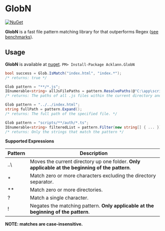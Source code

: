 # GlobN
[![NuGet](https://img.shields.io/nuget/v/Acklann.GlobN.svg)](https://www.nuget.org/packages/Acklann.GlobN/)

**GlobN** is a fast file pattern matching library for that outperforms Regex ([see benchmarks](tests/GlobN.Benchmark/BenchmarkDotNet.Artifacts/results/vbench.html)).

## Usage

**GlobN** is available at [nuget](https://www.nuget.org/packages/Acklann.GlobN). `PM> Install-Package Acklann.GlobN`

```csharp
bool success = Glob.IsMatch("index.html", "index.*");
/* returns: true */

Glob pattern = "**/*.js";
IEnumerable<string> allJsFilePaths = pattern.ResolvePaths(@"C:\app\scripts\");
/* returns: The paths of all .js files within the current directory and its sub-directories. */

Glob pattern = "../../index.html";
string fullPath = pattern.Expand();
/* returns: The full path of the specified file. */

Glob pattern = "scripts/**/auth/*.ts";
IEnumerable<string> filteredList = pattern.Filter(new string[] { ... }).
/* returns: Only the strings that match the pattern */
```

**Supported Expressions**

| Pattern | Description                                                                                      |
|---------|--------------------------------------------------------------------------------------------------|
| ..\     | Moves the current directory up one folder. **Only applicable at the beginning of the pattern**.
| *       | Match zero or more characters excluding the directory separator.
| **      | Match zero or more directories.
| ?       | Match a single character.
| !       | Negates the matching pattern. **Only applicable at the beginning of the pattern**.

**NOTE: matches are case-insensitive.**
